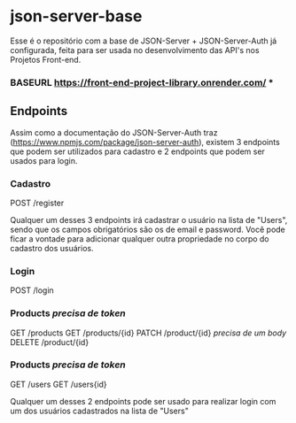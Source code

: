 # json-server-base

Esse é o repositório com a base de JSON-Server + JSON-Server-Auth já configurada, feita para ser usada no desenvolvimento das API's nos Projetos Front-end.

### BASEURL https://front-end-project-library.onrender.com/ *


## Endpoints

Assim como a documentação do JSON-Server-Auth traz (https://www.npmjs.com/package/json-server-auth), existem 3 endpoints que podem ser utilizados para cadastro e 2 endpoints que podem ser usados para login.

### Cadastro

POST /register <br/>



Qualquer um desses 3 endpoints irá cadastrar o usuário na lista de "Users", sendo que os campos obrigatórios são os de email e password.
Você pode ficar a vontade para adicionar qualquer outra propriedade no corpo do cadastro dos usuários.


### Login

POST /login <br/>

### Products *precisa de token*
GET /products 
GET /products/{id}
PATCH /product/{id} *precisa de um body*
DELETE /product/{id}

### Products *precisa de token*
GET /users
GET /users{id}




Qualquer um desses 2 endpoints pode ser usado para realizar login com um dos usuários cadastrados na lista de "Users"
